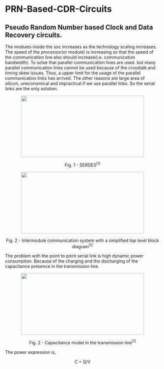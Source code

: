 # PRN-Based-CDR-Circuits
## Pseudo Random Number based Clock and Data Recovery circuits.


The modules inside the soc increases as the technology scaling increases. The speed of the processor(or module) is increasing so that the speed of the communication line also should increase(i.e. communication bandwidth). To solve that parallel communication lines are used. but many parallel communication lines cannot be used because of the crosstalk and timing skew issues. Thus, a upper limit for the usage of the parallel communication links has arrived. The other reasons are large area of silicon, uneconomical and impractical if we use parallel links. So the serial links are the only solution.


<p align="center">
<img src="https://github.com/Abd1997-Dev/PRN-Based-CDR-Circuits/assets/73669849/87046aba-7341-4e40-baf2-46a888475a1c" width="400" height="200">
</p>
<p align = "center">
Fig. 1 - SERDES<sup>[1]</sup>
</p>


<p align="center">
<img src="https://github.com/Abd1997-Dev/PRN-Based-CDR-Circuits/assets/73669849/23b50680-43b6-4b08-8ff6-800a432cf10a" width="400" height="200">
</p>
<p align = "center">
Fig. 2 - Intermodule communication system with a simplified top level block diagram<sup>[1]</sup>
</p>


The problem with the point to point serial link is high dynamic power consumption. Because of the charging and the discharging of the capacitance presence in the transmission line.


<p align="center">
<img src="https://github.com/Abd1997-Dev/PRN-Based-CDR-Circuits/assets/73669849/8cf6801e-b842-47bf-8108-c09ad51716e5" width="400" height="200">
</p>
<p align = "center">
Fig. 2 - Capacitance model in the transmission line<sup>[1]</sup>
</p>

The power expression is,


<p align = "center">
C = Q/V
</p>


